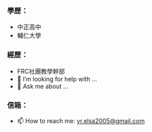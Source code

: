 ### 學歷：

- 中正高中
- 輔仁大學

### 經歷：

- FRC社團教學幹部
- 🤔 I’m looking for help with ...
- 💬 Ask me about ...

### 信箱：
- 📫 How to reach me: yr.elsa2005@gmail.com


